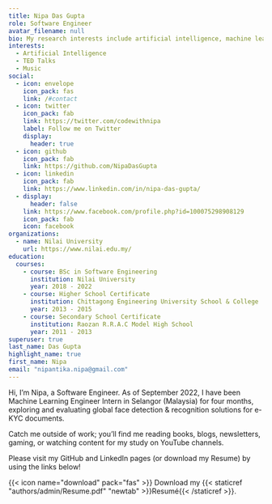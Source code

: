 ```yaml
---
title: Nipa Das Gupta
role: Software Engineer
avatar_filename: null
bio: My research interests include artificial intelligence, machine learning, deep learning and programmable matter.
interests:
  - Artificial Intelligence
  - TED Talks
  - Music
social:
  - icon: envelope
    icon_pack: fas
    link: /#contact
  - icon: twitter
    icon_pack: fab
    link: https://twitter.com/codewithnipa
    label: Follow me on Twitter
    display:
      header: true
  - icon: github
    icon_pack: fab
    link: https://github.com/NipaDasGupta
  - icon: linkedin
    icon_pack: fab
    link: https://www.linkedin.com/in/nipa-das-gupta/
  - display:
      header: false
    link: https://www.facebook.com/profile.php?id=100075298908129
    icon_pack: fab
    icon: facebook
organizations:
  - name: Nilai University
    url: https://www.nilai.edu.my/
education:
  courses:
    - course: BSc in Software Engineering
      institution: Nilai University
      year: 2018 - 2022
    - course: Higher School Certificate
      institution: Chittagong Engineering University School & College
      year: 2013 - 2015
    - course: Secondary School Certificate
      institution: Raozan R.R.A.C Model High School
      year: 2011 - 2013
superuser: true
last_name: Das Gupta
highlight_name: true
first_name: Nipa
email: "nipantika.nipa@gmail.com"
---
```

Hi, I’m Nipa, a Software Engineer. As of September 2022, I have been Machine
Learning Engineer Intern in Selangor (Malaysia) for four months, exploring and
evaluating global face detection & recognition solutions for e-KYC documents.

Catch me outside of work; you’ll find me reading books, blogs, newsletters,
gaming, or watching content for my study on YouTube channels.

Please visit my GitHub and LinkedIn pages (or download my Resume) by using the
links below!

{{< icon name="download" pack="fas" >}} Download my {{< staticref "authors/admin/Resume.pdf" "newtab" >}}Resumé{{< /staticref >}}.
